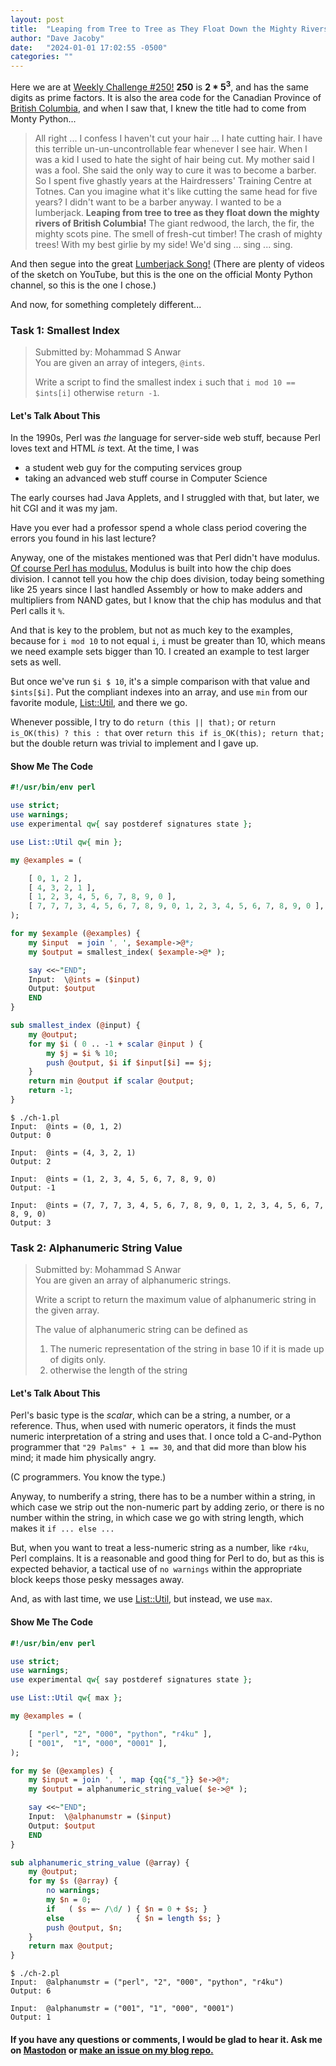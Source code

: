 ```yaml
---
layout: post
title:  "Leaping from Tree to Tree as They Float Down the Mighty Rivers of British Columbia: Weekly Challenge #250"
author: "Dave Jacoby"
date:   "2024-01-01 17:02:55 -0500"
categories: ""
---
```


Here we are at [Weekly Challenge #250!](https://theweeklychallenge.org/blog/perl-weekly-challenge-250/) **250** is **2 * 5<sup>3</sup>**, and has the same digits as prime factors. It is also the area code for the Canadian Province of [British Columbia](https://en.wikipedia.org/wiki/Area_code_250), and when I saw that, I knew the title had to come from Monty Python...

> All right ... I confess I haven't cut your hair ... I hate cutting hair. I have this terrible un-un-uncontrollable fear whenever I see hair. When I was a kid I used to hate the sight of hair being cut. My mother said I was a fool. She said the only way to cure it was to become a barber. So I spent five ghastly years at the Hairdressers' Training Centre at Totnes. Can you imagine what it's like cutting the same head for five years? I didn't want to be a barber anyway. I wanted to be a lumberjack. **Leaping from tree to tree as they float down the mighty rivers of British Columbia!** The giant redwood, the larch, the fir, the mighty scots pine. The smell of fresh-cut timber! The crash of mighty trees! With my best girlie by my side! We'd sing ... sing ... sing.

And then segue into the great [Lumberjack Song!](https://www.youtube.com/watch?v=70Npi6PccBk) (There are plenty of videos of the sketch on YouTube, but this is the one on the official Monty Python channel, so this is the one I chose.)

And now, for something completely different...

### Task 1: Smallest Index
>
> Submitted by: Mohammad S Anwar  
> You are given an array of integers, `@ints`.  
>
> Write a script to find the smallest index `i` such that `i mod 10 == $ints[i]` otherwise `return -1`.  

#### Let's Talk About This

In the 1990s, Perl was *the* language for server-side web stuff, because Perl loves text and HTML *is* text. At the time, I was

* a student web guy for the computing services group
* taking an advanced web stuff course in Computer Science

The early courses had Java Applets, and I struggled with that, but later, we hit CGI and it was my jam.

Have you ever had a professor spend a whole class period covering the errors you found in his last lecture?

Anyway, one of the mistakes mentioned was that Perl didn't have modulus. [Of course Perl has modulus.](https://perldoc.perl.org/perlop#Multiplicative-Operators) Modulus is built into how the chip does division. I cannot tell you how the chip does division, today being something like 25 years since I last handled Assembly or how to make adders and multipliers from NAND gates, but I know that the chip has modulus and that Perl calls it `%`.

And that is key to the problem, but not as much key to the examples, because for `i mod 10` to not equal `i`, `i` must be greater than 10, which means we need example sets bigger than 10. I created an example to test larger sets as well.

But once we've run `$i $ 10`, it's a simple comparison with that value and `$ints[$i]`. Put the compliant indexes into an array, and use `min` from our favorite module, [List::Util](https://metacpan.org/pod/List::Util), and there we go.

Whenever possible, I try to do `return (this || that);` or `return is_OK(this) ? this : that` over `return this if is_OK(this); return that;` but the double return was trivial to implement and I gave up.

#### Show Me The Code

```perl
#!/usr/bin/env perl

use strict;
use warnings;
use experimental qw{ say postderef signatures state };

use List::Util qw{ min };

my @examples = (

    [ 0, 1, 2 ],
    [ 4, 3, 2, 1 ],
    [ 1, 2, 3, 4, 5, 6, 7, 8, 9, 0 ],
    [ 7, 7, 7, 3, 4, 5, 6, 7, 8, 9, 0, 1, 2, 3, 4, 5, 6, 7, 8, 9, 0 ],
);

for my $example (@examples) {
    my $input  = join ', ', $example->@*;
    my $output = smallest_index( $example->@* );

    say <<~"END";
    Input:  \@ints = ($input)
    Output: $output
    END
}

sub smallest_index (@input) {
    my @output;
    for my $i ( 0 .. -1 + scalar @input ) {
        my $j = $i % 10;
        push @output, $i if $input[$i] == $j;
    }
    return min @output if scalar @output;
    return -1;
}
```

```text
$ ./ch-1.pl 
Input:  @ints = (0, 1, 2)
Output: 0

Input:  @ints = (4, 3, 2, 1)
Output: 2

Input:  @ints = (1, 2, 3, 4, 5, 6, 7, 8, 9, 0)
Output: -1

Input:  @ints = (7, 7, 7, 3, 4, 5, 6, 7, 8, 9, 0, 1, 2, 3, 4, 5, 6, 7, 8, 9, 0)
Output: 3
```

### Task 2: Alphanumeric String Value

> Submitted by: Mohammad S Anwar  
> You are given an array of alphanumeric strings.  
>
> Write a script to return the maximum value of alphanumeric string in the given array.  
>
> The value of alphanumeric string can be defined as  
>
> 1. The numeric representation of the string in base 10 if it is made up of digits only.  
> 2. otherwise the length of the string  

#### Let's Talk About This

Perl's basic type is the _scalar_, which can be a string, a number, or a reference. Thus, when used with numeric operators, it finds the must numeric interpretation of a string and uses that. I once told a C-and-Python programmer that `"29 Palms" + 1 == 30`, and that did more than blow his mind; it made him physically angry.

(C programmers. You know the type.)

Anyway, to numberify a string, there has to be a number within a string, in which case we strip out the non-numeric part by adding zerio, or there is no number within the string, in which case we go with string length, which makes it `if ... else ...`

But, when you want to treat a less-numeric string as a number, like `r4ku`, Perl complains. It is a reasonable and good thing for Perl to do, but as this is expected behavior, a tactical use of `no warnings` within the appropriate block keeps those pesky messages away.

And, as with last time, we use [List::Util](https://metacpan.org/pod/List::Util), but instead, we use `max`. 

#### Show Me The Code

```perl
#!/usr/bin/env perl

use strict;
use warnings;
use experimental qw{ say postderef signatures state };

use List::Util qw{ max };

my @examples = (

    [ "perl", "2", "000", "python", "r4ku" ],
    [ "001",  "1", "000", "0001" ],
);

for my $e (@examples) {
    my $input = join ', ', map {qq{"$_"}} $e->@*;
    my $output = alphanumeric_string_value( $e->@* );

    say <<~"END";
    Input:  \@alphanumstr = ($input)
    Output: $output
    END
}

sub alphanumeric_string_value (@array) {
    my @output;
    for my $s (@array) {
        no warnings;
        my $n = 0;
        if   ( $s =~ /\d/ ) { $n = 0 + $s; }
        else                { $n = length $s; }
        push @output, $n;
    }
    return max @output;
}
```

```text
$ ./ch-2.pl 
Input:  @alphanumstr = ("perl", "2", "000", "python", "r4ku")
Output: 6

Input:  @alphanumstr = ("001", "1", "000", "0001")
Output: 1
```

#### If you have any questions or comments, I would be glad to hear it. Ask me on [Mastodon](https://mastodon.xyz/@jacobydave) or [make an issue on my blog repo.](https://github.com/jacoby/jacoby.github.io)

